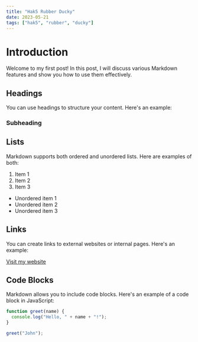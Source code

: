 ```yaml
---
title: "Hak5 Rubber Ducky"
date: 2023-05-21
tags: ["hak5", "rubber", "ducky"]
---
```


# Introduction

Welcome to my first post! In this post, I will discuss various Markdown features and show you how to use them effectively.

## Headings

You can use headings to structure your content. Here's an example:

### Subheading

## Lists

Markdown supports both ordered and unordered lists. Here are examples of both:

1. Item 1
2. Item 2
3. Item 3

- Unordered item 1
- Unordered item 2
- Unordered item 3

## Links

You can create links to external websites or internal pages. Here's an example:

[Visit my website](https://github.com/adityatelange/hugo-index)

## Code Blocks

Markdown allows you to include code blocks. Here's an example of a code block in JavaScript:

```javascript
function greet(name) {
  console.log("Hello, " + name + "!");
}

greet("John");
```
